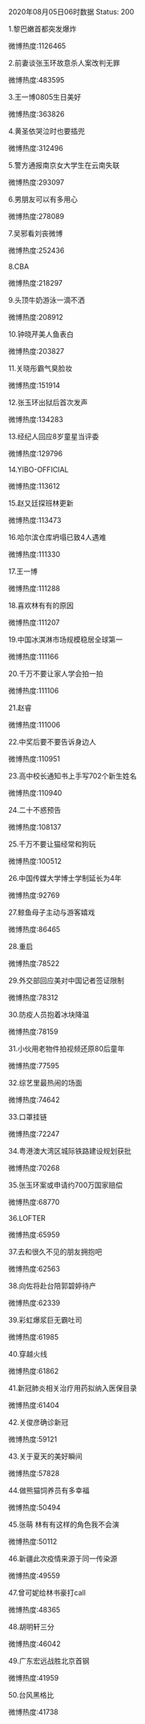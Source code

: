 2020年08月05日06时数据
Status: 200

1.黎巴嫩首都突发爆炸

微博热度:1126465

2.前妻谈张玉环故意杀人案改判无罪

微博热度:483595

3.王一博0805生日美好

微博热度:363826

4.黄圣依哭泣时也要插兜

微博热度:312496

5.警方通报南京女大学生在云南失联

微博热度:293097

6.男朋友可以有多用心

微博热度:278089

7.吴邪看刘丧微博

微博热度:252436

8.CBA

微博热度:218297

9.头顶牛奶游泳一滴不洒

微博热度:208912

10.钟晓芹美人鱼表白

微博热度:203827

11.关晓彤霸气臭脸妆

微博热度:151914

12.张玉环出狱后首次发声

微博热度:134283

13.经纪人回应8岁童星当评委

微博热度:129796

14.YIBO-OFFICIAL

微博热度:113612

15.赵又廷探班林更新

微博热度:113473

16.哈尔滨仓库坍塌已致4人遇难

微博热度:111330

17.王一博

微博热度:111288

18.喜欢林有有的原因

微博热度:111207

19.中国冰淇淋市场规模稳居全球第一

微博热度:111166

20.千万不要让家人学会拍一拍

微博热度:111106

21.赵睿

微博热度:111006

22.中奖后要不要告诉身边人

微博热度:110951

23.高中校长通知书上手写702个新生姓名

微博热度:110940

24.二十不惑预告

微博热度:108137

25.千万不要让猫经常和狗玩

微博热度:100512

26.中国传媒大学博士学制延长为4年

微博热度:92769

27.鲸鱼母子主动与游客嬉戏

微博热度:86465

28.重启

微博热度:78522

29.外交部回应美对中国记者签证限制

微博热度:78312

30.防疫人员抱着冰块降温

微博热度:78159

31.小伙用老物件拍视频还原80后童年

微博热度:77595

32.综艺里最热闹的场面

微博热度:74642

33.口罩挂链

微博热度:72247

34.粤港澳大湾区城际铁路建设规划获批

微博热度:70268

35.张玉环案或申请约700万国家赔偿

微博热度:68770

36.LOFTER

微博热度:65959

37.去和很久不见的朋友拥抱吧

微博热度:62563

38.向佐将赴台陪郭碧婷待产

微博热度:62339

39.彩虹爆浆巨无霸吐司

微博热度:61985

40.穿越火线

微博热度:61862

41.新冠肺炎相关治疗用药拟纳入医保目录

微博热度:61404

42.关俊彦确诊新冠

微博热度:59121

43.关于夏天的美好瞬间

微博热度:57828

44.做熊猫饲养员有多幸福

微博热度:50494

45.张萌 林有有这样的角色我不会演

微博热度:50112

46.新疆此次疫情来源于同一传染源

微博热度:49559

47.曾可妮给林书豪打call

微博热度:48365

48.胡明轩三分

微博热度:46042

49.广东宏远战胜北京首钢

微博热度:41959

50.台风黑格比

微博热度:41738

